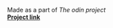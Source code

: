 Made as a part of <em>The odin project</em><br>
<a href="https://kind-jackson-712a6b.netlify.app/" target="_blank"><b>Project link</b></a>
